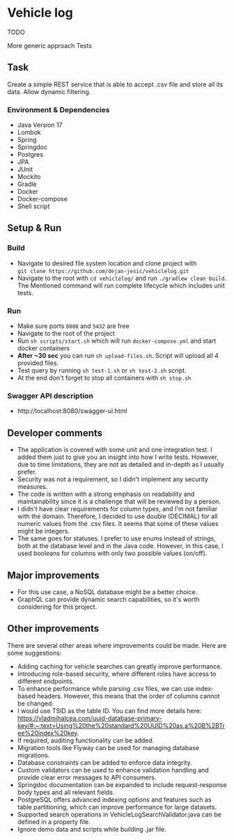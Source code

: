 # Vehicle log
TODO

More generic approach
Tests

## Task

Create a simple REST service that is able to accept .csv file and store all its data. Allow dynamic filtering.  

### Environment & Dependencies

* Java Version 17
* Lombok
* Spring
* Springdoc
* Postgres
* JPA
* JUnit
* Mockito
* Gradle
* Docker
* Docker-compose
* Shell script

## Setup & Run

### Build

* Navigate to desired file system location and clone project with  
  `git clone https://github.com/dejan-jesic/vehiclelog.git`
* Navigate to the root with `cd vehiclelog/` and run `./gradlew clean build`.
  The Mentioned command will run complete lifecycle which includes unit tests.

### Run

* Make sure ports `8080` and `5432` are free
* Navigate to the root of the project
* Run `sh scripts/start.sh` which will run `docker-compose.yml` and start docker containers
* **After ~30 sec** you can run `sh upload-files.sh`. Script will upload all 4 provided files.
* Test query by running `sh test-1.sh` or `sh test-2.sh` script.
* At the end don't forget to stop all containers with `sh stop.sh`

### Swagger API description

* http://localhost:8080/swagger-ui.html

## Developer comments

* The application is covered with some unit and one integration test. 
I added them just to give you an insight into how I write tests. 
However, due to time limitations, they are not as detailed and in-depth as I usually prefer.
* Security was not a requirement, so I didn't implement any security measures.
* The code is written with a strong emphasis on readability and maintainability 
since it is a challenge that will be reviewed by a person.
* I didn't have clear requirements for column types, and I'm not familiar with the domain. 
Therefore, I decided to use double (DECIMAL) for all numeric values from the .csv files. 
It seems that some of these values might be integers.
* The same goes for statuses. I prefer to use enums instead of strings, both at the database level and in the Java code. However, in this case, I used booleans for columns with only two possible values (on/off).

## Major improvements

* For this use case, a NoSQL database might be a better choice.
* GraphQL can provide dynamic search capabilities, so it's worth considering for this project. 

## Other improvements

There are several other areas where improvements could be made. Here are some suggestions:
* Adding caching for vehicle searches can greatly improve performance.
* Introducing role-based security, where different roles have access to different endpoints.
* To enhance performance while parsing .csv files, we can use index-based headers. 
However, this means that the order of columns cannot be changed.
* I would use TSID as the table ID. You can find more details here: https://vladmihalcea.com/uuid-database-primary-key/#:~:text=Using%20the%20standard%20UUID%20as,a%20B%2BTree%20index%20key.
* If required, auditing functionality can be added.
* Migration tools like Flyway can be used for managing database migrations.
* Database constraints can be added to enforce data integrity.
* Custom validators can be used to enhance validation handling and 
provide clear error messages to API consumers.
* Springdoc documentation can be expanded to include request-response body types and all relevant fields.
* PostgreSQL offers advanced indexing options and features such as table partitioning, 
which can improve performance for large datasets.
* Supported search operations in VehicleLogSearchValidator.java can be defined
in a property file.
* Ignore demo data and scripts while building .jar file.